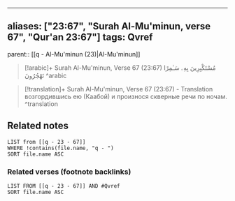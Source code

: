 
---
aliases: ["23:67", "Surah Al-Mu'minun, verse 67", "Qur'an 23:67"]
tags: Qvref
---

parent:: [[q - Al-Mu'minun (23)|Al-Mu'minun]]

> [!arabic]+ Surah Al-Mu'minun, Verse 67 (23:67)
> <span class="quran-arabic">مُسْتَكْبِرِينَ بِهِۦ سَـٰمِرًا تَهْجُرُونَ</span>
^arabic

> [!translation]+ Surah Al-Mu'minun, Verse 67 (23:67) - Translation
> возгордившись ею (Каабой) и произнося скверные речи по ночам.
^translation



## Related notes
```dataview
LIST from [[q - 23 - 67]]
WHERE !contains(file.name, "q - ")
SORT file.name ASC
```

### Related verses (footnote backlinks)
```dataview
LIST FROM [[q - 23 - 67]] AND #Qvref
SORT file.name ASC
```

